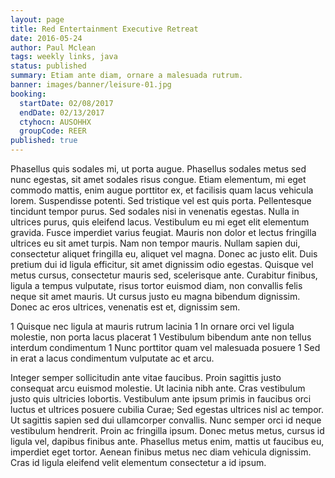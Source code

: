 ```yaml
---
layout: page
title: Red Entertainment Executive Retreat
date: 2016-05-24
author: Paul Mclean
tags: weekly links, java
status: published
summary: Etiam ante diam, ornare a malesuada rutrum.
banner: images/banner/leisure-01.jpg
booking:
  startDate: 02/08/2017
  endDate: 02/13/2017
  ctyhocn: AUSOHHX
  groupCode: REER
published: true
---
```

Phasellus quis sodales mi, ut porta augue. Phasellus sodales metus sed nunc egestas, sit amet sodales risus congue. Etiam elementum, mi eget commodo mattis, enim augue porttitor ex, et facilisis quam lacus vehicula lorem. Suspendisse potenti. Sed tristique vel est quis porta. Pellentesque tincidunt tempor purus. Sed sodales nisi in venenatis egestas. Nulla in ultrices purus, quis eleifend lacus. Vestibulum eu mi eget elit elementum gravida.
Fusce imperdiet varius feugiat. Mauris non dolor et lectus fringilla ultrices eu sit amet turpis. Nam non tempor mauris. Nullam sapien dui, consectetur aliquet fringilla eu, aliquet vel magna. Donec ac justo elit. Duis pretium dui id ligula efficitur, sit amet dignissim odio egestas. Quisque vel metus cursus, consectetur mauris sed, scelerisque ante. Curabitur finibus, ligula a tempus vulputate, risus tortor euismod diam, non convallis felis neque sit amet mauris. Ut cursus justo eu magna bibendum dignissim. Donec ac eros ultrices, venenatis est et, dignissim sem.

1 Quisque nec ligula at mauris rutrum lacinia
1 In ornare orci vel ligula molestie, non porta lacus placerat
1 Vestibulum bibendum ante non tellus interdum condimentum
1 Nunc porttitor quam vel malesuada posuere
1 Sed in erat a lacus condimentum vulputate ac et arcu.

Integer semper sollicitudin ante vitae faucibus. Proin sagittis justo consequat arcu euismod molestie. Ut lacinia nibh ante. Cras vestibulum justo quis ultricies lobortis. Vestibulum ante ipsum primis in faucibus orci luctus et ultrices posuere cubilia Curae; Sed egestas ultrices nisl ac tempor. Ut sagittis sapien sed dui ullamcorper convallis. Nunc semper orci id neque vestibulum hendrerit. Proin ac fringilla ipsum. Donec metus metus, cursus id ligula vel, dapibus finibus ante. Phasellus metus enim, mattis ut faucibus eu, imperdiet eget tortor. Aenean finibus metus nec diam vehicula dignissim. Cras id ligula eleifend velit elementum consectetur a id ipsum.
